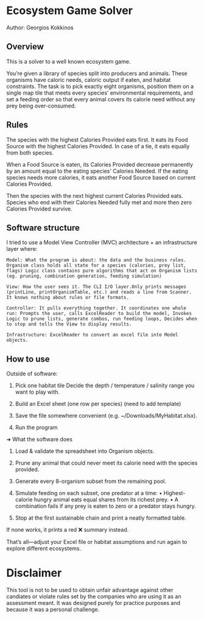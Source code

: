 # Ecosystem Game Solver
Author: Georgios Kokkinos 
## Overview 
This is a solver to a well known ecosystem game.

You’re given a library of species split into producers and animals. These organisms have caloric needs, caloric output if eaten, and habitat constraints. The task is to pick exactly eight organisms, position them on a single map tile that meets every species’ environmental requirements, and set a feeding order so that every animal covers its calorie need without any prey being over-consumed. 

## Rules

The species with the highest Calories Provided eats first. It eats its Food Source with the highest Calories Provided. In case of a tie, it eats equally from both species.

When a Food Source is eaten, its Calories Provided decrease permanently by an amount equal to the eating species' Calories Needed. If the eating species needs more calories, it eats another Food Source based on current Calories Provided.

Then the species with the next highest current Calories Provided eats. Species who end with their Calories Needed fully met and more then zero Calories Provided survive.

## Software structure
I tried to use a Model View Controller (MVC) architecture + an infrastructure layer where:
    
    Model: What the program is about: the data and the business rules. Organism class holds all state for a species (calories, prey list, flags) Logic class contains pure algorithms that act on Organism lists (eg. pruning, combination generation, feeding simulation)
    
    View: How the user sees it. The CLI I/O layer.Only prints messages (printLine, printOrganismTable, etc.) and reads a line from Scanner. It knows nothing about rules or file formats.
    
    Controller: It pulls everything together. It coordinates one whole run: Prompts the user, calls ExcelReader to build the model, Invokes Logic to prune lists, generate combos, run feeding loops, Decides when to stop and tells the View to display results.
    
    Infrastructure: ExcelReader to convert an excel file into Model objects. 

## How to use
Outside of software:

1.	Pick one habitat tile
    Decide the depth / temperature / salinity range you want to play with.
	
2.	Build an Excel sheet (one row per species) (need to add template)
	
3.	Save the file somewhere convenient (e.g. ~/Downloads/MyHabitat.xlsx).
	
4.	Run the program

➜  What the software does

1.	Load & validate the spreadsheet into Organism objects.
	
2.	Prune any animal that could never meet its calorie need with the species provided.
	
3.	Generate every 8-organism subset from the remaining pool.
	
4.	Simulate feeding on each subset, one predator at a time:
    •	Highest-calorie hungry animal eats equal shares from its richest prey.
    •	A combination fails if any prey is eaten to zero or a predator stays hungry.
	
5.	Stop at the first sustainable chain and print a neatly formatted table.

If none works, it prints a red ❌ summary instead.

That’s all—adjust your Excel file or habitat assumptions and run again to explore different ecosystems.


# Disclaimer

This tool is not to be used to obtain unfair advantage against other candiates or violate rules set by the companies who are using it as an assessment meant. It was designed purely for practice purposes and because it was a personal challenge. 
    
    

